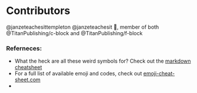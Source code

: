 # Contributors

@janzeteachesittempleton @janzeteachesit :school:, member of both @TitanPublishing/c-block and @TitanPublishing/f-block


### Referneces:
- What the heck are all these weird symbols for?  Check out the [markdown cheatsheet](https://guides.github.com/pdfs/markdown-cheatsheet-online.pdf)
- For a full list of available emoji and codes, check out [emoji-cheat-sheet.com](https://www.webpagefx.com/tools/emoji-cheat-sheet/)
- []()


